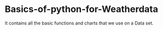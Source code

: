 # Basics-of-python-for-Weatherdata
It contains all the basic functions and charts that we use on a Data set.
